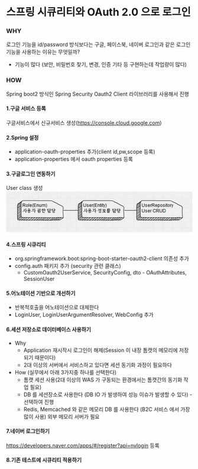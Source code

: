 # 스프링 시큐리티와 OAuth 2.0 으로 로그인 

### WHY
로그인 기능을 id/password 방식보다는 구글, 페이스북, 네이버 로그인과 같은 로그인 기능을 사용하는 이유는 무엇일까?  
- 기능이 많다 (보안, 비밀번호 찾기, 변경, 인증 기타 등 구현하는데 작업량이 많다)

### HOW
Spring boot2 방식인 Spring Security Oauth2 Client 라이브러리를 사용해서 진행

#### 1.구글 서비스 등록
구글서비스에서 신규서비스 생성(https://console.cloud.google.com)

#### 2.Spring 설정
- application-oauth-properties 추가(client id,pw,scope 등록)
- application-properties 에서 oauth properties 등록

#### 3.구글로그인 연동하기
User class 생성  
![image](../assets/User.png)

#### 4.스프링 시큐리티 
- org.springframework.boot:spring-boot-starter-oauth2-client 의존성 추가
- config.auth 패키지 추가 (security 관련 클래스)
  - CustomOauth2UserService, SecurityConfig, dto - OAuthAttributes, SessionUser  
  
#### 5.어노테이션 기반으로 개선하기
- 반복적호출을 어노테이션으로 대체한다
- LoginUser, LoginUserArgumentResolver, WebConfig 추가

#### 6.세션 저장소로 데이터베이스 사용하기
- Why
  - Application 재시작시 로그인이 해제(Session 이 내장 톰캣의 메모리에 저장되기 때문이다)
  - 2대 이상의 서버에서 서비스하고 있다면 세션 동기화 과정이 필요하다 
- How (실무에서 아래 3가지중 하나를 선택한다)
  - 톰캣 세션 사용(2대 이상의 WAS 가 구동되는 환경에서는 톰캣간의 동기화 작업 필요)
  - DB 를 세션장소로 사용한다 (DB IO 가 발생하여 성능 이슈가 발생할 수 있다)  - 선택하여 진행
  - Redis, Memcached 와 같은 메모리 DB 를 사용한다 (B2C 서비스 에서 가장 많이 사용) 외부 메모리 서버가 필요
  
#### 7.네이버  로그인하기
https://developers.naver.com/apps/#/register?api=nvlogin 등록

#### 8.기존 테스트에 시큐리티 적용하기

  
  


